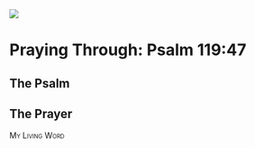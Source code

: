 <img class="intro-right" src="/images/art-paris-psalter.jpg">

<style>
  li {list-style-type: none;}
  p + ul {
    margin-top: -18px;
}
</style>

# Praying Through: Psalm 119:47

## The Psalm

## The Prayer

<div style="font-variant: small-caps;">
My Living Word
</div>
